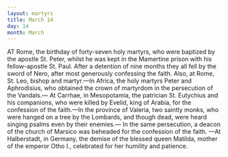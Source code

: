 ```yaml
---
layout: martyrs
title: March 14
day: 14
month: March
---
```

AT Rome, the birthday of forty-seven holy martyrs,
who were baptized by the apostle St. Peter, whilst
he was kept in the Mamertine prison with his fellow-apostle 
St. Paul. After a detention of nine months
they all fell by the sword of Nero, after most generously confessing the faith. Also, at Rome, St.
Leo, bishop and martyr.&mdash;In Africa, the holy martyrs Peter and Aphrodisius, who obtained the crown
of martyrdom in the persecution of the Vandals.&mdash;
At Carrhae, in Mesopotamia, the patrician St. Eutychius and his companions, who were killed by Evelid,
king of Arabia, for the confession of the faith.&mdash;In
the province of Valeria, two saintly monks, who were
hanged on a tree by the Lombards, and though dead,
were heard singing psalms even by their enemies.&mdash;
In the same persecution, a deacon of the church of
Marsico was beheaded for the confession of the faith.
&mdash;At Halberstadt, in Germany, the demise of the
blessed queen Matilda, mother of the emperor Otho
I., celebrated for her humility and patience.


